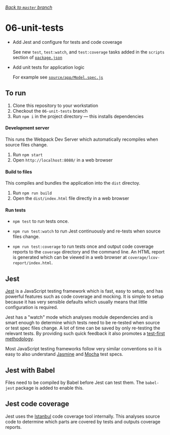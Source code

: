 _[Back to `master` branch](https://github.com/DunedinJS/migrating-to-modern-js)_

# 06-unit-tests

* Add Jest and configure for tests and code coverage

  See new `test`, `test:watch`, and `test:coverage` tasks added in the `scripts`
  section of [`package.json`](./package.json)

* Add unit tests for application logic

  For example see [`source/app/Model.spec.js`](./source/app/Model.spec.js)

## To run

1. Clone this repository to your workstation
1. Checkout the `06-unit-tests` branch
1. Run `npm i` in the project directory &mdash; this installs dependencies

#### Development server

This runs the Webpack Dev Server which automatically recompiles when source files change.

1. Run `npm start`
1. Open `http://localhost:8080/` in a web browser

#### Build to files

This compiles and bundles the application into the `dist` directoy.

1. Run `npm run build`
1. Open the `dist/index.html` file directly in a web browser

#### Run tests

* `npm test` to run tests once.

* `npm run test:watch` to run Jest continuously and re-tests when source files change.

* `npm run test:coverage` to run tests once and output code coverage reports to the `coverage` directory and the command line.
An HTML report is generated which can be viewed in a web browser at
`coverage/lcov-report/index.html`.

## Jest

[Jest](https://facebook.github.io/jest/) is a JavaScript testing framework which
is fast, easy to setup, and has powerful features such as code coverage and mocking.
It is simple to setup because it has very sensible defaults which usually means
that little configuration is required.

Jest has a "watch" mode which analyses module dependencies and is smart enough
to determine which tests need to be re-tested when source or test spec files change.
A lot of time can be saved by only re-testing the relevant tests.
By providing such quick feedback it also promotes a
[test-first methodology](http://www.extremeprogramming.org/rules/testfirst.html).

Most JavaScript testing frameworks follow very similar conventions so it is easy
to also understand [Jasmine](https://jasmine.github.io/) and [Mocha](https://mochajs.org/)
test specs.

## Jest with Babel

Files need to be compiled by Babel before Jest can test them.
The `babel-jest` package is added to enable this.

## Jest code coverage

Jest uses the [Istanbul](https://github.com/gotwarlost/istanbul) code coverage
tool internally.
This analyses source code to determine which parts are covered by tests and
outputs coverage reports.
